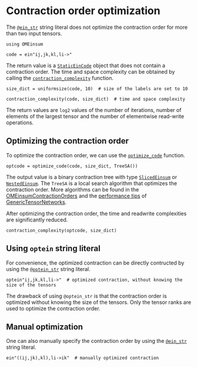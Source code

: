 # Contraction order optimization

The [`@ein_str`](@ref) string literal does not optimize the contraction order for more than two input tensors.

```@repl order
using OMEinsum

code = ein"ij,jk,kl,li->"
```

The return value is a [`StaticEinCode`](@ref) object that does not contain a contraction order.
The time and space complexity can be obtained by calling the [`contraction_complexity`](@ref) function.
```@repl order
size_dict = uniformsize(code, 10)  # size of the labels are set to 10

contraction_complexity(code, size_dict)  # time and space complexity
```

The return values are `log2` values of the number of iterations, number of elements of the largest tensor and the number of elementwise read-write operations.

## Optimizing the contraction order
To optimize the contraction order, we can use the [`optimize_code`](@ref) function.

```@repl order
optcode = optimize_code(code, size_dict, TreeSA())
```

The output value is a binary contraction tree with type [`SlicedEinsum`](@ref) or [`NestedEinsum`](@ref).
The `TreeSA` is a local search algorithm that optimizes the contraction order. More algorithms can be found in the
[OMEinsumContractionOrders](https://github.com/TensorBFS/OMEinsumContractionOrders.jl) and the [performance tips](https://queracomputing.github.io/GenericTensorNetworks.jl/dev/performancetips/) of [GenericTensorNetworks](https://github.com/QuEraComputing/GenericTensorNetworks.jl).

After optimizing the contraction order, the time and readwrite complexities are significantly reduced.

```@repl order
contraction_complexity(optcode, size_dict)
```

## Using `optein` string literal
For convenience, the optimized contraction can be directly contructed by using the [`@optein_str`](@ref) string literal.
```@repl order
optein"ij,jk,kl,li->"  # optimized contraction, without knowing the size of the tensors
```
The drawback of using `@optein_str` is that the contraction order is optimized without knowing the size of the tensors.
Only the tensor ranks are used to optimize the contraction order.

## Manual optimization
One can also manually specify the contraction order by using the [`@ein_str`](@ref) string literal.
```@repl order
ein"((ij,jk),kl),li->ik"  # manually optimized contraction
```